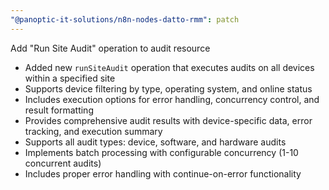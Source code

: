 ```yaml
---
"@panoptic-it-solutions/n8n-nodes-datto-rmm": patch
---
```


Add "Run Site Audit" operation to audit resource

- Added new `runSiteAudit` operation that executes audits on all devices within a specified site
- Supports device filtering by type, operating system, and online status
- Includes execution options for error handling, concurrency control, and result formatting
- Provides comprehensive audit results with device-specific data, error tracking, and execution summary
- Supports all audit types: device, software, and hardware audits
- Implements batch processing with configurable concurrency (1-10 concurrent audits)
- Includes proper error handling with continue-on-error functionality 